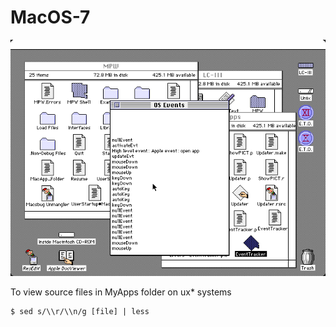 # MacOS-7

![RGB](OS71-Events.png??raw=true "System7 events")

To view source files in MyApps folder on ux* systems

	$ sed s/\\r/\\n/g [file] | less


